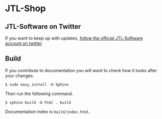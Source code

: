 JTL-Shop
========

JTL-Software on Twitter
-----------------------

If you want to keep up with updates, [follow the official JTL-Software account on twitter](https://twitter.com/jtlsoftware).

Build
-----

If you contribute to documentation you will want to check how it looks after your changes.

```
$ sudo easy_install -U Sphinx
```

Then run the following command.

```
$ sphinx-build -b html . build
```

Documentation index is `build/index.html`.